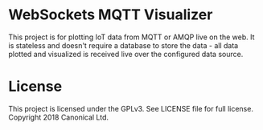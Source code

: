 # WebSockets MQTT Visualizer

This project is for plotting IoT data from MQTT or AMQP live on the web. It is stateless and doesn't require a database to store the data - all data plotted and visualized is received live over the configured data source.

# License
This project is licensed under the GPLv3. See LICENSE file for full license. Copyright 2018 Canonical Ltd.

